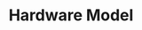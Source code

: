 ---
title: Hardware Model
position: 2.3
type: 
description: The hardware model node defines information about the model, such as dimensions and other general specifications 
content_markdown: |-

  `MATCH (a:HARDWARE_MODEL) RETURN a.model`
  {: .info}
  
  <br>

  <br> 
  The following diagram shows hardware nodes and related software nodes.  
  
  ![API Image](/images/hard_soft.png){:class="img-responsive"} <br>
  
  ###### Returns a specific hardware item from the Technopedia database.<br> 
  ![API Image](/images/tid.png){:class="img-responsive"} <br>

left_code_blocks:
  - code_block: |
      MATCH (n:HARDWARE_MODEL) RETURN n.product, n.cpu_sockets

      RESPONSE SAMPLE
      {
          
          }

    title: Example 1
    language: javascript

    
  - code_block: >-
      MATCH (n:HARDWARE_MODEL)-[:HAS_A]->(m:HARDWARE_PRODUCT) RETURN n, m


      RESPONSE SAMPLE

      {
          
          }
    title: Example 2
    language: javascript
  - code_block: |-
      MATCH (n:HARDWARE_MODEL)-[a:HAS_A]->(v:HARDWARE_PRODUCT)<-[a:HAS_A]-(m:MANUFACTURER) RETURN n, m, w, c

      RESPONSE SAMPLE
      {
          
        }
    title: Example 3
    language: javascript

  - code_block: |-
      MATCH (n:HARDWARE_MODEL)-[a:HAS_A]->(h:HARDWARE_PRODUCT)<-[HAS_A]-(y:MANUFACTURER RETURN n, h, y


      RESPONSE SAMPLE
      {
          
        }
    title: Example 4
    language: javascript

  - code_block: |-
      MATCH (n:HARDWARE_MODEL)-[a:HAS_A]->(h:HARDWARE_PRODUCT)-[e:BELONGS_TO]->(m:CATEGORY_2)-[e:BELONGS_TO]->(w:VERTICAL) RETURN n, h, m, W
      
      RESPONSE SAMPLE
      {
          
        }
    title: Example 5
    language: javascript
  - code_block: |-
      curl -G -H "Authorization: Bearer b93477a9-057b-4878-a16b93477a9-057b-4878-a16f-d7f7d1f27a7af-d7f7d1f27a7a" "https://v6.technopedia.com/tql" --data-urlencode' "q=MATCH (h:HARDWARE_MODEL) RETURN h.model"
    title: cURL Examples
    language: bash
right_code_blocks:
  - code_block: |2
      technopedia_id
      model
      url
      desupported_flag
      cpu_sockets
      cpu_url
      date_introduced
      model_profile
      min height
      max height
      min width
      max width
      min depth
      max depth
      min weight
      max weight
      min_operating_temp
      max_operating_temp
      min_non_operating_temp
      max_non_operating_temp
      min_non_operating_humidity
      max_non_operating_humidity
      min_operating_humidity
      max_operating_humidity
      created_at
      modified_at
    title: Hardware Model Attributes
    language: bash
  - code_block: |2-
      (HARDWARE_MODEL)-[:HAS_A]->(HARDWARE_PRODUCT)

      (HARDWARE_MODEL)-[:HAS_A]->(SUPPORT_STAGE)
      
      (HARDWARE_MODEL)-[:HAS_A]->(SUPPORT_STAGE)-[:HAS_A]->(SUPPORT_POLICY)
    title: Relationships
    language: bash
  - code_block: |2-
      [:HAS_A]->(HARDWARE_PRODUCT)
        no attributes
      
      [:HAS_A]->(SUPPORT_STAGE)
        created_at
        modified_at
        end date


    title: Relationship Attributes
    language: bash
---